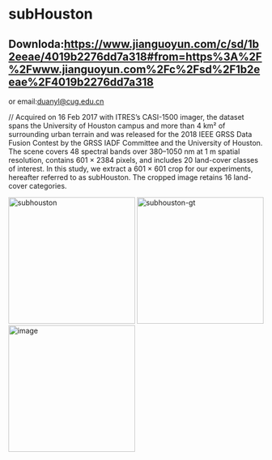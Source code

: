 # subHouston

## Downloda:https://www.jianguoyun.com/c/sd/1b2eeae/4019b2276dd7a318#from=https%3A%2F%2Fwww.jianguoyun.com%2Fc%2Fsd%2F1b2eeae%2F4019b2276dd7a318
or email:duanyl@cug.edu.cn

//
 Acquired on 16 Feb 2017 with ITRES’s CASI-1500 imager, the dataset spans the University of Houston campus and more than 4 km² of surrounding urban terrain and was released for the 2018 IEEE GRSS Data Fusion Contest by the GRSS IADF Committee and the University of Houston. The scene covers 48 spectral bands over 380–1050 nm at 1 m spatial resolution, contains 601 × 2384 pixels, and includes 20 land-cover classes of interest. In this study, we extract a 601 × 601 crop for our experiments, hereafter referred to as subHouston. The cropped image retains 16 land-cover categories.

 
<img width="250" height="250" alt="subhouston" src="https://github.com/user-attachments/assets/d28a2fc2-1cf5-4ffd-85c4-83227027b6c6" />

<img width="250" height="250" alt="subhouston-gt" src="https://github.com/user-attachments/assets/38f997e4-7a78-4d12-b138-8d88dec0e2aa" />

<img width="250" height="250" alt="image" src="https://github.com/user-attachments/assets/76b584aa-232d-457a-ae29-384f00ad9da2" />
